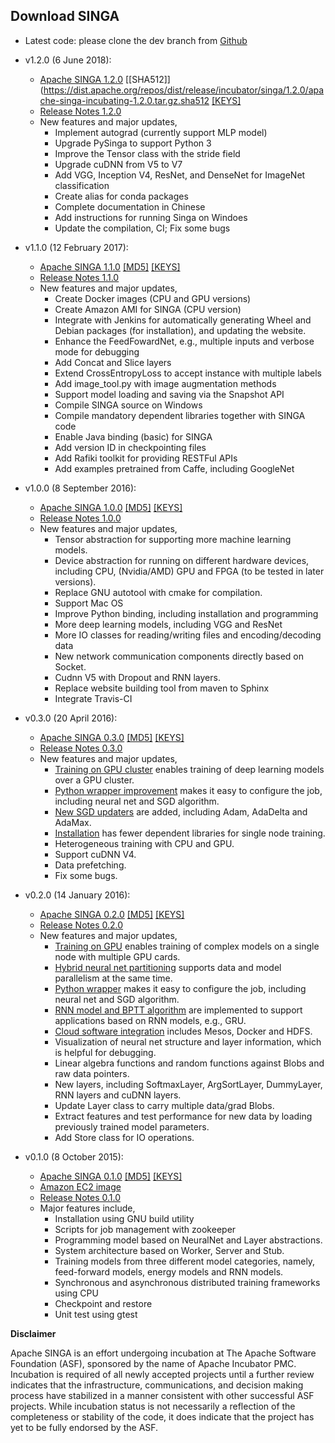 ## Download SINGA

* Latest code: please clone the dev branch from [Github](https://github.com/apache/incubator-singa)

* v1.2.0 (6 June 2018):
    * [Apache SINGA 1.2.0](http://www.apache.org/dyn/closer.cgi/incubator/singa/1.2.0/apache-singa-incubating-1.2.0.tar.gz)
      [\[SHA512\]](https://dist.apache.org/repos/dist/release/incubator/singa/1.2.0/apache-singa-incubating-1.2.0.tar.gz.sha512
      [\[KEYS\]](https://dist.apache.org/repos/dist/release/incubator/singa/1.2.0/KEYS)
    * [Release Notes 1.2.0](releases/RELEASE_NOTES_1.2.0.html)
    * New features and major updates,
        * Implement autograd (currently support MLP model)
        * Upgrade PySinga to support Python 3
        * Improve the Tensor class with the stride field
        * Upgrade cuDNN from V5 to V7
        * Add VGG, Inception V4, ResNet, and DenseNet for ImageNet classification
        * Create alias for conda packages
        * Complete documentation in Chinese
        * Add instructions for running Singa on Windoes
        * Update the compilation, CI; Fix some bugs



* v1.1.0 (12 February 2017):
    * [Apache SINGA 1.1.0](http://www.apache.org/dyn/closer.cgi/incubator/singa/1.1.0/apache-singa-incubating-1.1.0.tar.gz)
      [\[MD5\]](https://dist.apache.org/repos/dist/release/incubator/singa/1.1.0/apache-singa-incubating-1.1.0.tar.gz.md5)
      [\[KEYS\]](https://dist.apache.org/repos/dist/release/incubator/singa/1.1.0/KEYS)
    * [Release Notes 1.1.0](releases/RELEASE_NOTES_1.1.0.html)
    * New features and major updates,
        * Create Docker images (CPU and GPU versions)
        * Create Amazon AMI for SINGA (CPU version)
        * Integrate with Jenkins for automatically generating Wheel and Debian packages (for installation), and updating the website.
        * Enhance the FeedFowardNet, e.g., multiple inputs and verbose mode for debugging
        * Add Concat and Slice layers
        * Extend CrossEntropyLoss to accept instance with multiple labels
        * Add image_tool.py with image augmentation methods
        * Support model loading and saving via the Snapshot API
        * Compile SINGA source on Windows
        * Compile mandatory dependent libraries together with SINGA code
        * Enable Java binding (basic) for SINGA
        * Add version ID in checkpointing files
        * Add Rafiki toolkit for providing RESTFul APIs
        * Add examples pretrained from Caffe, including GoogleNet



* v1.0.0 (8 September 2016):
    * [Apache SINGA 1.0.0](https://archive.apache.org/dist/incubator/singa/1.0.0/apache-singa-incubating-1.0.0.tar.gz)
      [\[MD5\]](https://archive.apache.org/dist/incubator/singa/1.0.0/apache-singa-incubating-1.0.0.tar.gz.md5)
      [\[KEYS\]](https://archive.apache.org/dist/incubator/singa//1.0.0/KEYS)
    * [Release Notes 1.0.0](releases/RELEASE_NOTES_1.0.0.html)
    * New features and major updates,
        * Tensor abstraction for supporting more machine learning models.
        * Device abstraction for running on different hardware devices, including CPU, (Nvidia/AMD) GPU and FPGA (to be tested in later versions).
        * Replace GNU autotool with cmake for compilation.
        * Support Mac OS
        * Improve Python binding, including installation and programming
        * More deep learning models, including VGG and ResNet
        * More IO classes for reading/writing files and encoding/decoding data
        * New network communication components directly based on Socket.
        * Cudnn V5 with Dropout and RNN layers.
        * Replace website building tool from maven to Sphinx
        * Integrate Travis-CI


* v0.3.0 (20 April 2016):
    * [Apache SINGA 0.3.0](https://archive.apache.org/dist/incubator/singa/0.3.0/apache-singa-incubating-0.3.0.tar.gz)
      [\[MD5\]](https://archive.apache.org/dist/incubator/singa/0.3.0/apache-singa-incubating-0.3.0.tar.gz.md5)
      [\[KEYS\]](https://archive.apache.org/dist/incubator/singa/0.3.0/KEYS)
    * [Release Notes 0.3.0](releases/RELEASE_NOTES_0.3.0.html)
    * New features and major updates,
        * [Training on GPU cluster](v0.3.0/gpu.html) enables training of deep learning models over a GPU cluster.
        * [Python wrapper improvement](v0.3.0/python.html) makes it easy to configure the job, including neural net and SGD algorithm.
        * [New SGD updaters](v0.3.0/updater.html) are added, including Adam, AdaDelta and AdaMax.
        * [Installation](v0.3.0/installation.html) has fewer dependent libraries for single node training.
        * Heterogeneous training with CPU and GPU.
        * Support cuDNN V4.
        * Data prefetching.
        * Fix some bugs.



* v0.2.0 (14 January 2016):
    * [Apache SINGA 0.2.0](https://archive.apache.org/dist/incubator/singa/0.2.0/apache-singa-incubating-0.2.0.tar.gz)
      [\[MD5\]](https://archive.apache.org/dist/incubator/singa/0.2.0/apache-singa-incubating-0.2.0.tar.gz.md5)
      [\[KEYS\]](https://archive.apache.org/dist/incubator/singa/0.2.0/KEYS)
    * [Release Notes 0.2.0](releases/RELEASE_NOTES_0.2.0.html)
    * New features and major updates,
        * [Training on GPU](v0.2.0/gpu.html) enables training of complex models on a single node with multiple GPU cards.
        * [Hybrid neural net partitioning](v0.2.0/hybrid.html) supports data and model parallelism at the same time.
        * [Python wrapper](v0.2.0/python.html) makes it easy to configure the job, including neural net and SGD algorithm.
        * [RNN model and BPTT algorithm](v0.2.0/general-rnn.html) are implemented to support applications based on RNN models, e.g., GRU.
        * [Cloud software integration](v0.2.0/distributed-training.html) includes Mesos, Docker and HDFS.
        * Visualization of neural net structure and layer information, which is helpful for debugging.
        * Linear algebra functions and random functions against Blobs and raw data pointers.
        * New layers, including SoftmaxLayer, ArgSortLayer, DummyLayer, RNN layers and cuDNN layers.
        * Update Layer class to carry multiple data/grad Blobs.
        * Extract features and test performance for new data by loading previously trained model parameters.
        * Add Store class for IO operations.


* v0.1.0 (8 October 2015):
    * [Apache SINGA 0.1.0](https://archive.apache.org/dist/incubator/singa/apache-singa-incubating-0.1.0.tar.gz)
      [\[MD5\]](https://archive.apache.org/dist/incubator/singa/apache-singa-incubating-0.1.0.tar.gz.md5)
      [\[KEYS\]](https://archive.apache.org/dist/incubator/singa/KEYS)
    * [Amazon EC2 image](https://console.aws.amazon.com/ec2/v2/home?region=ap-southeast-1#LaunchInstanceWizard:ami=ami-b41001e6)
    * [Release Notes 0.1.0](releases/RELEASE_NOTES_0.1.0.html)
    * Major features include,
        * Installation using GNU build utility
        * Scripts for job management with zookeeper
        * Programming model based on NeuralNet and Layer abstractions.
        * System architecture based on Worker, Server and Stub.
        * Training models from three different model categories, namely, feed-forward models, energy models and RNN models.
        * Synchronous and asynchronous distributed training frameworks using CPU
        * Checkpoint and restore
        * Unit test using gtest

**Disclaimer**

Apache SINGA is an effort undergoing incubation at The Apache Software
Foundation (ASF), sponsored by the name of Apache Incubator PMC. Incubation is
required of all newly accepted projects until a further review indicates that
the infrastructure, communications, and decision making process have stabilized
in a manner consistent with other successful ASF projects. While incubation
status is not necessarily a reflection of the completeness or stability of the
code, it does indicate that the project has yet to be fully endorsed by the
ASF.
